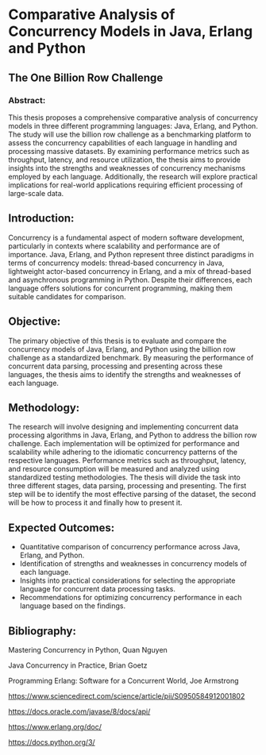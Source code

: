 # Comparative Analysis of Concurrency Models in Java, Erlang and Python
## The One Billion Row Challenge

### Abstract:
This thesis proposes a comprehensive comparative analysis of concurrency models in three different programming languages: Java, Erlang, and Python. The study will use the billion row challenge as a benchmarking platform to assess the concurrency capabilities of each language in handling and processing massive datasets. By examining performance metrics such as throughput, latency, and resource utilization, the thesis aims to provide insights into the strengths and weaknesses of concurrency mechanisms employed by each language. Additionally, the research will explore practical implications for real-world applications requiring efficient processing of large-scale data.
## Introduction:
Concurrency is a fundamental aspect of modern software development, particularly in contexts where scalability and performance are of importance. Java, Erlang, and Python represent three distinct paradigms in terms of concurrency models: thread-based concurrency in Java, lightweight actor-based concurrency in Erlang, and a mix of thread-based and asynchronous programming in Python. Despite their differences, each language offers solutions for concurrent programming, making them suitable candidates for comparison.
## Objective:
The primary objective of this thesis is to evaluate and compare the concurrency models of Java, Erlang, and Python using the billion row challenge as a standardized benchmark. By measuring the performance of concurrent data parsing, processing and presenting across these languages, the thesis aims to identify the strengths and weaknesses of each language. 

## Methodology:
The research will involve designing and implementing concurrent data processing algorithms in Java, Erlang, and Python to address the billion row challenge. Each implementation will be optimized for performance and scalability while adhering to the idiomatic concurrency patterns of the respective languages. Performance metrics such as throughput, latency, and resource consumption will be measured and analyzed using standardized testing methodologies. The thesis will divide the task into three different stages, data parsing, processing and presenting. The first step will be to identify the most effective parsing of the dataset, the second will be how to process it and finally how to present it. 
## Expected Outcomes:
- Quantitative comparison of concurrency performance across Java, Erlang, and Python.
- Identification of strengths and weaknesses in concurrency models of each language.
- Insights into practical considerations for selecting the appropriate language for concurrent data processing tasks.
- Recommendations for optimizing concurrency performance in each language based on the findings.


## Bibliography:
Mastering Concurrency in Python, Quan Nguyen

Java Concurrency in Practice, Brian Goetz

Programming Erlang: Software for a Concurrent World, Joe Armstrong

https://www.sciencedirect.com/science/article/pii/S0950584912001802

https://docs.oracle.com/javase/8/docs/api/

https://www.erlang.org/doc/

https://docs.python.org/3/




